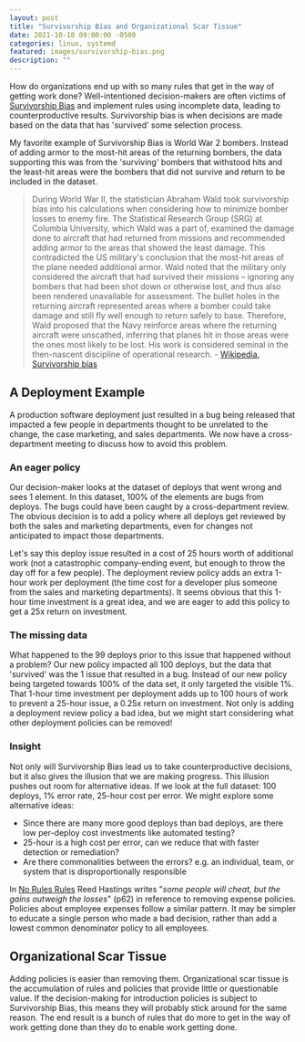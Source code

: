 ```yaml
---
layout: post
title: "Survivorship Bias and Organizational Scar Tissue"
date: 2021-10-10 09:00:00 -0500
categories: linux, systemd
featured: images/survivorship-bias.png
description: ""
---
```


How do organizations end up with so many rules that get in the way of getting work done? Well-intentioned decision-makers are often victims of [Survivorship Bias](https://en.wikipedia.org/wiki/Survivorship_bias) and implement rules using incomplete data, leading to counterproductive results. Survivorship bias is when decisions are made based on the data that has 'survived' some selection process.

My favorite example of Survivorship Bias is World War 2 bombers. Instead of adding armor to the most-hit areas of the returning bombers, the data supporting this was from the 'surviving' bombers that withstood hits and the least-hit areas were the bombers that did not survive and return to be included in the dataset.

> During World War II, the statistician Abraham Wald took survivorship bias into his calculations when considering how to minimize bomber losses to enemy fire. The Statistical Research Group (SRG) at Columbia University, which Wald was a part of, examined the damage done to aircraft that had returned from missions and recommended adding armor to the areas that showed the least damage. This contradicted the US military's conclusion that the most-hit areas of the plane needed additional armor. Wald noted that the military only considered the aircraft that had survived their missions – ignoring any bombers that had been shot down or otherwise lost, and thus also been rendered unavailable for assessment. The bullet holes in the returning aircraft represented areas where a bomber could take damage and still fly well enough to return safely to base. Therefore, Wald proposed that the Navy reinforce areas where the returning aircraft were unscathed, inferring that planes hit in those areas were the ones most likely to be lost. His work is considered seminal in the then-nascent discipline of operational research. - [Wikipedia, Survivorship bias](https://en.wikipedia.org/wiki/Survivorship_bias)
>

## A Deployment Example

A production software deployment just resulted in a bug being released that impacted a few people in departments thought to be unrelated to the change, the case marketing, and sales departments. We now have a cross-department meeting to discuss how to avoid this problem.

### An eager policy

Our decision-maker looks at the dataset of deploys that went wrong and sees 1 element. In this dataset, 100% of the elements are bugs from deploys. The bugs could have been caught by a cross-department review. The obvious decision is to add a policy where all deploys get reviewed by both the sales and marketing departments, even for changes not anticipated to impact those departments.

Let's say this deploy issue resulted in a cost of 25 hours worth of additional work (not a catastrophic company-ending event, but enough to throw the day off for a few people). The deployment review policy adds an extra 1-hour work per deployment (the time cost for a developer plus someone from the sales and marketing departments). It seems obvious that this 1-hour time investment is a great idea, and we are eager to add this policy to get a 25x return on investment.

### The missing data

What happened to the 99 deploys prior to this issue that happened without a problem? Our new policy impacted all 100 deploys, but the data that 'survived' was the 1 issue that resulted in a bug. Instead of our new policy being targeted towards 100% of the data set, it only targeted the visible 1%. That 1-hour time investment per deployment adds up to 100 hours of work to prevent a 25-hour issue, a 0.25x return on investment. Not only is adding a deployment review policy a bad idea, but we might start considering what other deployment policies can be removed!

### Insight

Not only will Survivorship Bias lead us to take counterproductive decisions, but it also gives the illusion that we are making progress. This illusion pushes out room for alternative ideas. If we look at the full dataset: 100 deploys, 1% error rate, 25-hour cost per error. We might explore some alternative ideas:

- Since there are many more good deploys than bad deploys, are there low per-deploy cost investments like automated testing?
- 25-hour is a high cost per error, can we reduce that with faster detection or remediation?
- Are there commonalities between the errors? e.g. an individual, team, or system that is disproportionally responsible

In [No Rules Rules](https://www.goodreads.com/book/show/49099937-no-rules-rules) Reed Hastings writes "*some people will cheat, but the gains outweigh the losses*" (p62) in reference to removing expense policies. Policies about employee expenses follow a similar pattern. It may be simpler to educate a single person who made a bad decision, rather than add a lowest common denominator policy to all employees.

## Organizational Scar Tissue

Adding policies is easier than removing them. Organizational scar tissue is the accumulation of rules and policies that provide little or questionable value. If the decision-making for introduction policies is subject to Survivorship Bias, this means they will probably stick around for the same reason. The end result is a bunch of rules that do more to get in the way of work getting done than they do to enable work getting done.
